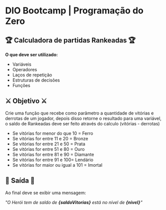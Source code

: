 # DIO Bootcamp | Programação do Zero

## 🏆 Calculadora de partidas Rankeadas 🏆
**O que deve ser utilizado:**

- Variáveis
- Operadores
- Laços de repetição
- Estruturas de decisões
- Funções

## ⚔️ Objetivo ⚔️

Crie uma função que recebe como parâmetro a quantidade de vitórias e derrotas de um jogador,
depois disso retorne o resultado para uma variável, o saldo de Rankeadas deve ser feito através do calculo (vitórias - derrotas)

- Se vitórias for menor do que 10 = Ferro
- Se vitórias for entre 11 e 20 = Bronze
- Se vitórias for entre 21 e 50 = Prata
- Se vitórias for entre 51 e 80 = Ouro
- Se vitórias for entre 81 e 90 = Diamante
- Se vitórias for entre 91 e 100= Lendário
- Se vitórias for maior ou igual a 101 = Imortal

## 💎 Saída 💎

Ao final deve se exibir uma mensagem:

_"O Herói tem de saldo de **{saldoVitorias}** está no nível de **{nivel}**"_
